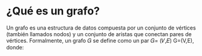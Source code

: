 # ¿Qué es un grafo?
Un grafo es una estructura de datos compuesta por un conjunto de vértices (también llamados nodos) y un conjunto de aristas que conectan pares de vértices. Formalmente, un grafo 𝐺 se define como un par 𝐺= (𝑉,𝐸) G=(V,E), donde:
